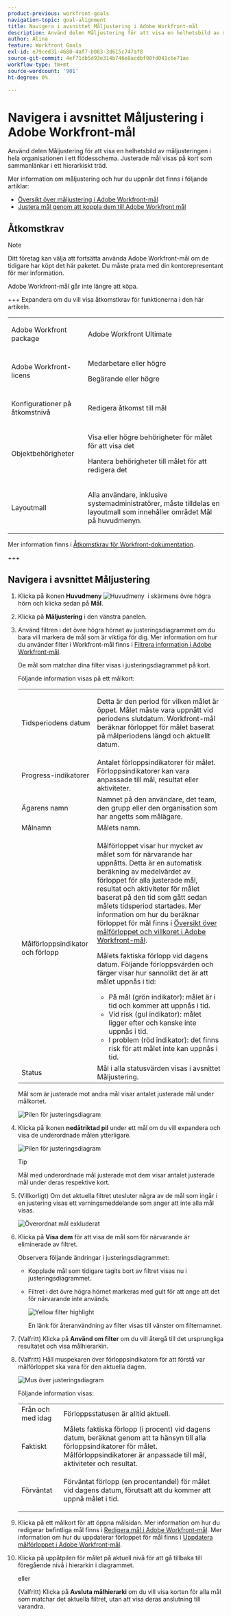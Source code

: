 ```yaml
---
product-previous: workfront-goals
navigation-topic: goal-alignment
title: Navigera i avsnittet Måljustering i Adobe Workfront-mål
description: Använd delen Måljustering för att visa en helhetsbild av måljusteringen i hela organisationen i ett flödesschema. Justerade mål visas på kort som sammanlänkar i ett hierarkiskt träd.
author: Alina
feature: Workfront Goals
exl-id: e79ced31-4680-4af7-b083-3d615c747af8
source-git-commit: 4ef71db5d93e314b746e8acdbf90fd041c6e71ae
workflow-type: tm+mt
source-wordcount: '901'
ht-degree: 0%

---
```


# Navigera i avsnittet Måljustering i Adobe Workfront-mål

<!--Audited P&P only: 4/2025-->

Använd delen Måljustering för att visa en helhetsbild av måljusteringen i hela organisationen i ett flödesschema. Justerade mål visas på kort som sammanlänkar i ett hierarkiskt träd.

Mer information om måljustering och hur du uppnår det finns i följande artiklar:

* [Översikt över måljustering i Adobe Workfront-mål](../../workfront-goals/goal-alignment/goal-alignment-overview.md)
* [Justera mål genom att koppla dem till Adobe Workfront mål](../../workfront-goals/goal-alignment/align-goals-by-connecting-them.md)

## Åtkomstkrav

>[!NOTE]
>
>Ditt företag kan välja att fortsätta använda Adobe Workfront-mål om de tidigare har köpt det här paketet. Du måste prata med din kontorepresentant för mer information.
>
>Adobe Workfront-mål går inte längre att köpa.

+++ Expandera om du vill visa åtkomstkrav för funktionerna i den här artikeln. 

<table style="table-layout:auto"> 
 <col> 
 <col> 
 <tbody> 
  <tr>
  <td> <p>Adobe Workfront package</p> </td> 
   <td> 
   <p>Adobe Workfront Ultimate</p>
   </td> 
  </tr> 
  <tr> 
   <td> <p>Adobe Workfront-licens</p> </td> 
   <td> <p>Medarbetare eller högre</p> 
     <p>Begärande eller högre</p> </td> 
  </tr>

<td><p>Konfigurationer på åtkomstnivå</p> </td> 
   <td> <p>Redigera åtkomst till mål</p> </td> 
  </tr> 
  <tr> 
   <td> <p>Objektbehörigheter </p> </td> 
   <td> <p>Visa eller högre behörigheter för målet för att visa det</p>
<p>Hantera behörigheter till målet för att redigera det</p>
  <tr>
   <td role="rowheader"><p>Layoutmall</p></td>
   <td> <p>Alla användare, inklusive systemadministratörer, måste tilldelas en layoutmall som innehåller området Mål på huvudmenyn. </p>  
</td>
  </tr>
 </tbody> 
</table>

Mer information finns i [Åtkomstkrav för Workfront-dokumentation](/help/quicksilver/administration-and-setup/add-users/access-levels-and-object-permissions/access-level-requirements-in-documentation.md).

+++ 

<!--Old:

<table style="table-layout:auto">
<col>
</col>
<col>
</col>
<tbody>
<tr>
<td role="rowheader">Adobe Workfront plan*</td>
<td> 
   <p>For the new plan and license structure:
  <ul><li>An Ultimate plan </li></ul>
   </p>
<p>For the current plan and license structure: 
<ul><li> A Pro or higher </li>
  <li>An Adobe Workfront Goals license in addition to a Workfront license.</li></ul></p>
   </td> 
</tr>
<tr>
<td role="rowheader">Adobe Workfront license*</td>
<td>
<p>New license: Contributor or higher</p>
Or
<p>Current license: Request or higher</p>  </td>
</tr>
<tr>
<td role="rowheader">Product*</td>
<td>
  <p> New product requirement: Workfront</p>
  Or
  <p>Current product requirement: In addition to a Workfront license, you must purchase a license for Adobe Workfront Goals. </p> <p>For information, see <a href="../../workfront-goals/goal-management/access-needed-for-wf-goals.md" class="MCXref xref">Requirements to use Workfront Goals</a>. </p> </td>
</tr>
<tr>
<td role="rowheader">Access level</td>
<td> <p>Edit access to Goals</p> </td>
</tr>
<tr data-mc-conditions="">
<td role="rowheader">Object permissions</td>
<td>
<div>
<p>View or higher permissions to the goal to view it</p>
<p>Manage permissions to the goal to edit it</p>
<p>For information about sharing goals, see <a href="../../workfront-goals/workfront-goals-settings/share-a-goal.md" class="MCXref xref">Share a goal in Workfront Goals</a>. </p>
</div> </td>
</tr>
<tr>
<td role="rowheader"><p>Layout template</p></td>
<td> <p>All users, including Workfront administrators,  must be assigned a layout template that includes the Goals area in the Main Menu. </p>  
</td>
</tr>
</tbody>
</table>-->

## Navigera i avsnittet Måljustering

1. Klicka på ikonen **Huvudmeny** ![Huvudmeny &#x200B;](../goal-alignment/assets/dots-main-menu-icon.png) i skärmens övre högra hörn och klicka sedan på **Mål**.
   <!-- Add this when Shell is available to all: or (if available), click the **Main Menu** icon ![Main menu icon](../goal-alignment/assets/three-line-main-menu-icon.png) in the upper-left corner)
   -->
1. Klicka på **Måljustering** i den vänstra panelen.
1. Använd filtren i det övre högra hörnet av justeringsdiagrammet om du bara vill markera de mål som är viktiga för dig. Mer information om hur du använder filter i Workfront-mål finns i [Filtrera information i Adobe Workfront-mål](../../workfront-goals/goal-management/filter-information-wf-goals.md).

   De mål som matchar dina filter visas i justeringsdiagrammet på kort.

   Följande information visas på ett målkort:

   <table style="table-layout:auto"> 
    <col> 
    <col> 
    <tbody> 
     <tr> 
      <td role="rowheader">Tidsperiodens datum </td> 
      <td> <p>Detta är den period för vilken målet är öppet. Målet måste vara uppnått vid periodens slutdatum. Workfront-mål beräknar förloppet för målet baserat på målperiodens längd och aktuellt datum.</p> </td> 
     </tr> 
     <tr> 
      <td role="rowheader">Progress-indikatorer</td> 
      <td>Antalet förloppsindikatorer för målet. Förloppsindikatorer kan vara anpassade till mål, resultat eller aktiviteter. </td> 
     </tr> 
     <tr> 
      <td role="rowheader">Ägarens namn</td> 
      <td>Namnet på den användare, det team, den grupp eller den organisation som har angetts som målägare. </td> 
     </tr> 
     <tr> 
      <td role="rowheader">Målnamn</td> 
      <td>Målets namn. </td> 
     </tr> 
     <tr> 
      <td role="rowheader">Målförloppsindikator <span>och förlopp</span></td> 
      <td> <p>Målförloppet visar hur mycket av målet som för närvarande har uppnåtts. Detta är en automatisk beräkning av medelvärdet av förloppet för alla justerade mål, resultat och aktiviteter för målet baserat på den tid som gått sedan målets tidsperiod startades. Mer information om hur du beräknar förloppet för mål finns i <a href="../../workfront-goals/goal-management/calculate-goal-progress.md" class="MCXref xref">Översikt över målförloppet och villkoret i Adobe Workfront-mål</a>. </p> 
       <div> 
        <p>Målets faktiska förlopp vid dagens datum. Följande förloppsvärden och färger visar hur sannolikt det är att målet uppnås i tid: </p> 
        <ul> 
         <li><span>På mål</span> (grön indikator): målet är i tid och kommer att uppnås i tid.</li> 
         <li> <span>Vid risk</span> (gul indikator): målet ligger efter och kanske inte uppnås i tid.</li> 
         <li> <span>I problem </span> (röd indikator): det finns risk för att målet inte kan uppnås i tid. </li> 
        </ul> 
       </div> </td> 
     </tr> <!--
      <tr data-mc-conditions="QuicksilverOrClassic.Draft mode"> 
       <td role="rowheader">Updated on date </td> 
       <td> <p>The date when the goal was last updated</p> <p>(NOTE: drafted because I think this was removed with the alignment chart redesign - 21.1) </p> </td> 
      </tr>
     --> 
     <tr> 
      <td role="rowheader">Status</td> 
      <td><span>Mål i alla statusvärden visas i avsnittet Måljustering.</span> </td> 
     </tr> 
    </tbody> 
   </table>

   Mål som är justerade mot andra mål visar antalet justerade mål under målkortet.

   ![Pilen för justeringsdiagram](assets/alignment-chart-arrow-for-aligned-goals-highlighted-350x241.png)

1. Klicka på ikonen **nedåtriktad pil** under ett mål om du vill expandera och visa de underordnade målen ytterligare.

   ![Pilen för justeringsdiagram](assets/alignment-chart-arrow-for-aligned-goals-highlighted-350x241.png)

   >[!TIP]
   >
   >Mål med underordnade mål justerade mot dem visar antalet justerade mål under deras respektive kort.

1. (Villkorligt) Om det aktuella filtret utesluter några av de mål som ingår i en justering visas ett varningsmeddelande som anger att inte alla mål visas.

   ![Överordnat mål exkluderat](assets/parent-goal-excluded-by-filter-alignment-section-350x230.png)

1. Klicka på **Visa dem** för att visa de mål som för närvarande är eliminerade av filtret.

   Observera följande ändringar i justeringsdiagrammet:

   * Kopplade mål som tidigare tagits bort av filtret visas nu i justeringsdiagrammet.
   * Filtret i det övre högra hörnet markeras med gult för att ange att det för närvarande inte används.

     ![Yellow filter highlight](assets/reapply-filter-link-and-yellow-filter-highlight-350x120.png)

     En länk för återanvändning av filter visas till vänster om filternamnet.

1. (Valfritt) Klicka på **Använd om filter** om du vill återgå till det ursprungliga resultatet och visa målhierarkin.
1. (Valfritt) Håll muspekaren över förloppsindikatorn för att förstå var målförloppet ska vara för den aktuella dagen.

   ![Mus över justeringsdiagram](assets/progress-mouse-over-alignment-chart-350x163.png)

   Följande information visas:

   <table style="table-layout:auto"> 
    <col> 
    <col> 
    <tbody> 
     <tr> 
      <td role="rowheader">Från och med idag</td> 
      <td>Förloppsstatusen är alltid aktuell. </td> 
     </tr> 
     <tr> 
      <td role="rowheader"><span>Faktiskt</span> </td> 
      <td>Målets faktiska förlopp (i procent) vid dagens datum, beräknat genom att ta hänsyn till alla förloppsindikatorer för målet. Målförloppsindikatorer är anpassade till mål, aktiviteter och resultat. </td> 
     </tr> 
     <tr> 
      <td role="rowheader">Förväntat</td> 
      <td> <p>Förväntat förlopp (en procentandel) för målet vid dagens datum, förutsatt att du kommer att uppnå målet i tid.</p> </td> 
     </tr> 
    </tbody> 
   </table>

1. Klicka på ett målkort för att öppna målsidan. Mer information om hur du redigerar befintliga mål finns i [Redigera mål i Adobe Workfront-mål](../../workfront-goals/goal-management/edit-goals.md). Mer information om hur du uppdaterar förloppet för mål finns i [Uppdatera målförloppet i Adobe Workfront-mål](../../workfront-goals/goal-review-and-workfront-goals-sections/check-in-goals.md).

1. Klicka på uppåtpilen för målet på aktuell nivå för att gå tillbaka till föregående nivå i hierarkin i diagrammet.

   eller

   (Valfritt) Klicka på **Avsluta målhierarki** om du vill visa korten för alla mål som matchar det aktuella filtret, utan att visa deras anslutning till varandra.


